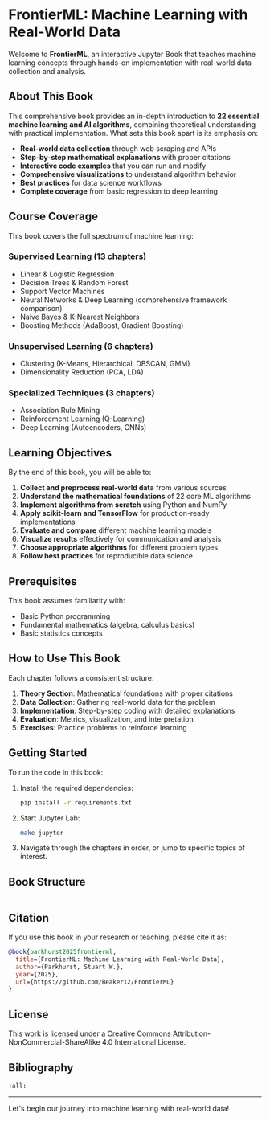 # FrontierML: Machine Learning with Real-World Data

Welcome to **FrontierML**, an interactive Jupyter Book that teaches machine learning concepts through hands-on implementation with real-world data collection and analysis.

## About This Book

This comprehensive book provides an in-depth introduction to **22 essential machine learning and AI algorithms**, combining theoretical understanding with practical implementation. What sets this book apart is its emphasis on:

- **Real-world data collection** through web scraping and APIs
- **Step-by-step mathematical explanations** with proper citations
- **Interactive code examples** that you can run and modify
- **Comprehensive visualizations** to understand algorithm behavior
- **Best practices** for data science workflows
- **Complete coverage** from basic regression to deep learning

## Course Coverage

This book covers the full spectrum of machine learning:

### **Supervised Learning (13 chapters)**

- Linear & Logistic Regression
- Decision Trees & Random Forest
- Support Vector Machines
- Neural Networks & Deep Learning (comprehensive framework comparison)
- Naive Bayes & K-Nearest Neighbors
- Boosting Methods (AdaBoost, Gradient Boosting)

### **Unsupervised Learning (6 chapters)**

- Clustering (K-Means, Hierarchical, DBSCAN, GMM)
- Dimensionality Reduction (PCA, LDA)

### **Specialized Techniques (3 chapters)**

- Association Rule Mining
- Reinforcement Learning (Q-Learning)
- Deep Learning (Autoencoders, CNNs)

## Learning Objectives

By the end of this book, you will be able to:

1. **Collect and preprocess real-world data** from various sources
2. **Understand the mathematical foundations** of 22 core ML algorithms
3. **Implement algorithms from scratch** using Python and NumPy
4. **Apply scikit-learn and TensorFlow** for production-ready implementations
5. **Evaluate and compare** different machine learning models
6. **Visualize results** effectively for communication and analysis
7. **Choose appropriate algorithms** for different problem types
8. **Follow best practices** for reproducible data science

## Prerequisites

This book assumes familiarity with:

- Basic Python programming
- Fundamental mathematics (algebra, calculus basics)
- Basic statistics concepts

## How to Use This Book

Each chapter follows a consistent structure:

1. **Theory Section**: Mathematical foundations with proper citations
2. **Data Collection**: Gathering real-world data for the problem
3. **Implementation**: Step-by-step coding with detailed explanations
4. **Evaluation**: Metrics, visualization, and interpretation
5. **Exercises**: Practice problems to reinforce learning

## Getting Started

To run the code in this book:

1. Install the required dependencies:

   ```bash
   pip install -r requirements.txt
   ```

2. Start Jupyter Lab:

   ```bash
   make jupyter
   ```

3. Navigate through the chapters in order, or jump to specific topics of interest.

## Book Structure

```{tableofcontents}
```

## Citation

If you use this book in your research or teaching, please cite it as:

```bibtex
@book{parkhurst2025frontierml,
  title={FrontierML: Machine Learning with Real-World Data},
  author={Parkhurst, Stuart W.},
  year={2025},
  url={https://github.com/Beaker12/FrontierML}
}
```

## License

This work is licensed under a Creative Commons Attribution-NonCommercial-ShareAlike 4.0 International License.

## Bibliography

```{bibliography}
:all:
```

---

Let's begin our journey into machine learning with real-world data!
